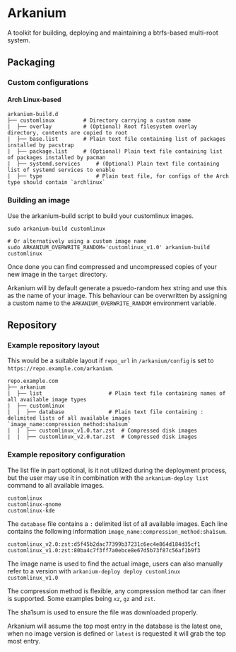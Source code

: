# Arkanium
A toolkit for building, deploying and maintaining a btrfs-based multi-root system.

## Packaging
### Custom configurations
#### Arch Linux-based
```text
arkanium-build.d
├── customlinux			# Directory carrying a custom name
|  ├── overlay			# (Optional) Root filesystem overlay directory, contents are copied to root
|  ├── base.list		# Plain text file containing list of packages installed by pacstrap
|  ├── package.list		# (Optional) Plain text file containing list of packages installed by pacman
|  ├── systemd.services		# (Optional) Plain text file containing list of systemd services to enable
|  ├── type         		# Plain text file, for configs of the Arch type should contain `archlinux`
```

### Building an image
Use the arkanium-build script to build your customlinux images.

```shell
sudo arkanium-build customlinux

# Or alternatively using a custom image name
sudo ARKANIUM_OVERWRITE_RANDOM='customlinux_v1.0' arkanium-build customlinux
```

Once done you can find compressed and uncompressed copies of your new image in the `target` directory.

Arkanium will by default generate a psuedo-random hex string and use this as the name of your image. This behaviour can be overwritten by assigning a custom name to the `ARKANIUM_OVERWRITE_RANDOM` environment variable.

## Repository

### Example repository layout
This would be a suitable layout if `repo_url` in `/arkanium/config` is set to `https://repo.example.com/arkanium`.
```text
repo.example.com
├── arkanium
|  ├── list		                # Plain text file containing names of all available image types
|  ├── customlinux
|  |  ├── database		        # Plain text file containing : delimited lists of all available images `image_name:compression_method:sha1sum`
|  |  ├── customlinux_v1.0.tar.zst	# Compressed disk images
|  |  ├── customlinux_v2.0.tar.zst	# Compressed disk images
```

### Example repository configuration
The list file in part optional, is it not utilized during the deployment process, but the user may use it in combination with the `arkanium-deploy list` command to all available images.
```text
customlinux
customlinux-gnome
customlinux-kde
```

The `database` file contains a `:` delimited list of all available images. Each line contains the following information `image_name:compression_method:sha1sum`.
```text
customlinux_v2.0:zst:d5f45b2dac77399b37231c6ec4e864d184d35cf1
customlinux_v1.0:zst:80ba4c7f3ff7a0ebce8e67d5b73f87c56af1b9f3
```
The image name is used to find the actual image, users can also manually refer to a version with `arkanium-deploy deploy customlinux customlinux_v1.0`

The compression method is flexible, any compression method tar can ifner is supported. Some examples being `xz`, `gz` and `zst`.

The sha1sum is used to ensure the file was downloaded properly.

Arkanium will assume the top most entry in the database is the latest one, when no image version is defined or `latest` is requested it will grab the top most entry.
